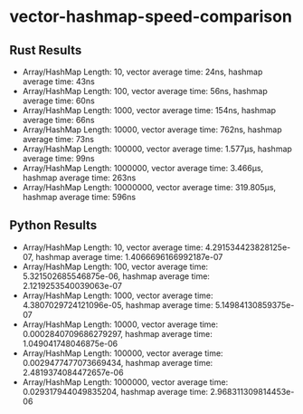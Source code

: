 # vector-hashmap-speed-comparison

## Rust Results
- Array/HashMap Length: 10, vector average time: 24ns, hashmap average time: 43ns
- Array/HashMap Length: 100, vector average time: 56ns, hashmap average time: 60ns
- Array/HashMap Length: 1000, vector average time: 154ns, hashmap average time: 66ns
- Array/HashMap Length: 10000, vector average time: 762ns, hashmap average time: 73ns
- Array/HashMap Length: 100000, vector average time: 1.577µs, hashmap average time: 99ns
- Array/HashMap Length: 1000000, vector average time: 3.466µs, hashmap average time: 263ns
- Array/HashMap Length: 10000000, vector average time: 319.805µs, hashmap average time: 596ns


## Python Results
- Array/HashMap Length: 10, vector average time: 4.291534423828125e-07, hashmap average time: 1.4066696166992187e-07
- Array/HashMap Length: 100, vector average time: 5.321502685546875e-06, hashmap average time: 2.1219253540039063e-07
- Array/HashMap Length: 1000, vector average time: 4.3807029724121096e-05, hashmap average time: 5.14984130859375e-07
- Array/HashMap Length: 10000, vector average time: 0.0002840709686279297, hashmap average time: 1.049041748046875e-06
- Array/HashMap Length: 100000, vector average time: 0.0029477477073669434, hashmap average time: 2.4819374084472657e-06
- Array/HashMap Length: 1000000, vector average time: 0.029317944049835204, hashmap average time: 2.968311309814453e-06
